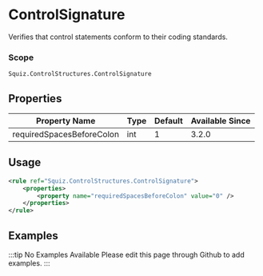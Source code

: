 # ControlSignature

Verifies that control statements conform to their coding standards.

### Scope

`Squiz.ControlStructures.ControlSignature`

## Properties

| Property Name             | Type | Default | Available Since |
| ------------------------- | ---- | ------- | --------------- |
| requiredSpacesBeforeColon | int  | 1       | 3.2.0           |

## Usage

```xml
<rule ref="Squiz.ControlStructures.ControlSignature">
    <properties>
        <property name="requiredSpacesBeforeColon" value="0" />
    </properties>
</rule>
```

## Examples

:::tip No Examples Available
Please edit this page through Github to add examples.
:::